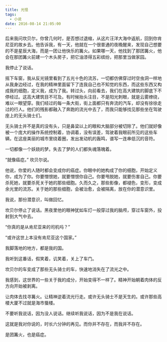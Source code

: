 ```yaml
---
title: 光怪
tags:
  - 小说
date: 2016-08-14 21:05:00
---
```

后来我问坎贝尔，你曾几何时，是否想过退缩，从这片汪洋大海中返航，回到你肯尼亚的故乡去。他告诉我，有一天，他就在一个很普通的夜晚醒来，发现自己想要的不是星辰大海，而是一团让他快乐的篝火。如果哪一天，他找到了那团篝火，他会在那团篝火前建一个木头房子，把它油漆得五彩缤纷，把那里当做家园。

我停止了说话。

摇下车窗，我从反光镜里看到了五光十色的流苏，一切都仿佛穿过时空虫洞一样地从我身边经过，在我的精神里面留下了连我自己也不知觉的东西，而这些东西又构成我的细胞，定义我，成为了我。转过头，向前看去，我们在高大建筑的脚底下不停经过。这高大建筑目不可及。有时候抬头注目，不是阳光刺眼，就是云雾缭绕，难以一眼望穿。我们经过的每一条大街，街上面都只有奔流的汽车，却没有徐徐走过的行人。他们的残影都融入了奔跑的流光中去了，而我只能够找见那些坐在驾驶座上的无头骑士们。

无头骑士并不是真的没有头，只是鼻梁以上的眼和大脑部分被切除了。他们就好像被一个庞大的操作系统控制着，协调着，没有误差，驾驶着我眼前所见的这些车辆，在这座美丽的城市里绕着圈，发出发动机的轰鸣，谱写一连串低沉的音符。

一切都像一个妖娆的梦。失去了梦的人们都失魂落魄着。

“就像癌症。” 坎贝尔说。

他说，你爱的人随时都会变成你的癌症。你眼中的她构成了你的细胞，开始定义你，成为了你。你要憎恨她，就要憎恨你自己。你要甩脱她，就要伤害自己。你要杀死她，就要杀死关于她的那些细胞。久而久之，那些影像，都褪色，变形，变成余光里的流苏。关于她的那些细胞，会被治愈，会被隔离，放在你的潜意识里。

我说，那份潜意识，叫做回忆。

坎贝尔停止了说话。黑夜里他的眼神犹如车灯一般穿过我的脑颅，穿过车窗外，投射到大气中去。

“你真的是从肯尼亚来的司机吗？”

“或许这世上本没有肯尼亚这个国家。”

我脚落地的地方，都是我的国。

我听到这番话，假笑着，讥笑着，关上了车门。

坎贝尔的车变成了那些无头骑士的车，快速地消失在了流光之中。

我感到，这世界的一些关于我的成分，开始变得不一样了。精神开始朝着肉体的反方向开始被剥离。

让肉体去找寻篝火。让精神逆着流光行走。或许无头骑士不是天生的。或许那些高楼大厦不过就是海市蜃楼。

不要听我说话，因为没人说话。继续听我说话，因为不是我在说话。

这就是我对你说的，时长六分钟的再见。而你并不存在，而我并不存在。

是团篝火，也是癌症。
